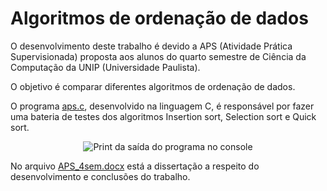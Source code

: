 # Algoritmos de ordenação de dados

O desenvolvimento deste trabalho é devido a APS (Atividade Prática Supervisionada) proposta aos alunos do quarto semestre de Ciência da Computação da UNIP (Universidade Paulista).

O objetivo é comparar diferentes algoritmos de ordenação de dados.

O programa [aps.c](programa/aps.c), desenvolvido na linguagem C, é responsável por fazer uma bateria de testes dos algoritmos Insertion sort, Selection sort e Quick sort.

<div align="center">
    <img alt="Print da saída do programa no console" source="../media/print.png?raw=true"></img>
</div>

No arquivo [APS_4sem.docx](parte_escrita/APS_4sem.docx) está a dissertação a respeito do desenvolvimento e conclusões do trabalho.